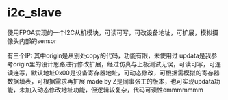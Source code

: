 # i2c_slave
使用FPGA实现的一个I2C从机模块，可读可写，可改设备地址，可扩展，模拟摄像头内部的sensor

有三个IP:
    其中origin是从别处copy的代码，功能有限，未使用过
    updata是我参考origin里的设计思路进行修改扩展，经过仿真与上板测试无误，可读可写，可连读连写，默认地址0x00是设备寄存器地址，可动态修改，可根据需模拟的寄存器数据填表，可根据需求再扩展
    made by Z是同事张工的版本，也可实现updata功能，未加入动态修改地址功能，但逻辑较复杂，代码可读性emmmmmmm
    
    

  






  

